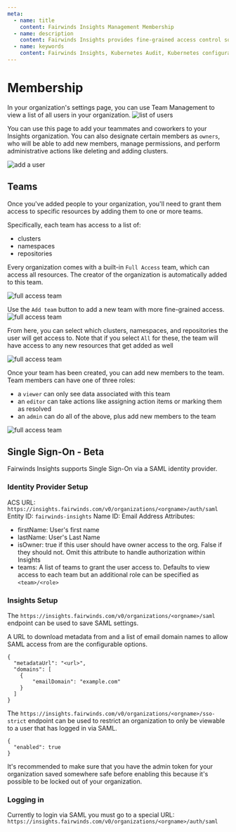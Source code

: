 ```yaml
---
meta:
  - name: title
    content: Fairwinds Insights Management Membership
  - name: description
    content: Fairwinds Insights provides fine-grained access control so you can decide who can view and edit action items for your Kubernetes environment
  - name: keywords
    content: Fairwinds Insights, Kubernetes Audit, Kubernetes configuration validation
---
```

# Membership
<!-- TODO: use npm -->
<link rel="stylesheet" href="https://use.fontawesome.com/releases/v5.9.0/css/all.css">

In your organization's settings page, you can use Team Management to view a list
of all users in your organization.
<img :src="$withBase('/img/user-list.png')" alt="list of users">

You can use this page to add your teammates and coworkers to your Insights organization.
You can also designate certain members as `owners`, who will be able to add new members,
manage permissions, and perform administrative actions like deleting and adding clusters.

<img :src="$withBase('/img/new-member.png')" alt="add a user">


## Teams
Once you've added people to your organization, you'll need to grant them
access to specific resources by adding them to one or more teams.

Specifically, each team has access to a list of:
* clusters
* namespaces
* repositories

Every organization comes with a built-in `Full Access` team, which
can access all resources. The creator of the organization is automatically
added to this team.

<img :src="$withBase('/img/teams.png')" alt="full access team">

Use the `Add team` button to add a new team with more fine-grained access.
<img :src="$withBase('/img/create-team.png')" alt="full access team">

From here, you can select which clusters, namespaces, and repositories the
user will get access to. Note that if you select `All` for these, the
team will have access to any new resources that get added as well

<img :src="$withBase('/img/add-clusters-to-team.png')" alt="full access team">

Once your team has been created, you can add new members to the team.
Team members can have one of three roles:
* a `viewer` can only see data associated with this team
* an `editor` can take actions like assigning action items or marking them as resolved
* an `admin` can do all of the above, plus add new members to the team
<img :src="$withBase('/img/add-members-to-team.png')" alt="full access team">

## Single Sign-On - Beta

Fairwinds Insights supports Single Sign-On via a SAML identity provider.

### Identity Provider Setup

ACS URL: `https://insights.fairwinds.com/v0/organizations/<orgname>/auth/saml`
Entity ID: `fairwinds-insights`
Name ID: Email Address
Attributes:
* firstName: User's first name
* lastName: User's Last Name
* isOwner: true if this user should have owner access to the org. False if they should not. Omit this attribute to handle authorization within Insights
* teams: A list of teams to grant the user access to. Defaults to view access to each team but an additional role can be specified as `<team>/<role>`

### Insights Setup

The `https://insights.fairwinds.com/v0/organizations/<orgname>/saml` endpoint can be used to save SAML settings.

A URL to download metadata from and a list of email domain names to allow SAML access from are the configurable options.

```
{
  "metadataUrl": "<url>",
  "domains": [
    {
        "emailDomain": "example.com"
    }
  ]
}
```

The `https://insights.fairwinds.com/v0/organizations/<orgname>/sso-strict` endpoint can be used to restrict an organization to only be viewable to a user that has logged in via SAML.

```
{
  "enabled": true
}
```
It's recommended to make sure that you have the admin token for your organization saved somewhere safe before enabling this because it's possible to be locked out of your organization.

### Logging in

Currently to login via SAML you must go to a special URL: `https://insights.fairwinds.com/v0/organizations/<orgname>/auth/saml`

